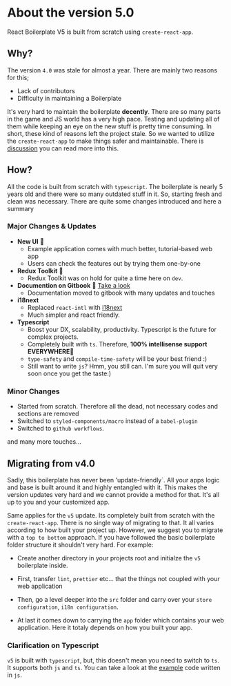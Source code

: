 # About the version 5.0

React Boilerplate V5 is built from scratch using `create-react-app`.

## Why?

The version `4.0` was stale for almost a year. There are mainly two reasons for this;

- Lack of contributors
- Difficulty in maintaining a Boilerplate

It's very hard to maintain the boilerplate **decently**. There are so many parts in the game and JS world has a very high pace. Testing and updating all of them while keeping an eye on the new stuff is pretty time consuming. In short, these kind of reasons left the project stale. So we wanted to utilize the `create-react-app` to make things safer and maintainable. There is [discussion](https://github.com/react-boilerplate/react-boilerplate/issues/2906) you can read more into this.

## How?

All the code is built from scratch with `typescript`. The boilerplate is nearly 5 years old and there were so many outdated stuff in it. So, starting fresh and clean was necessary. There are quite some changes introduced and here a summary

### Major Changes & Updates

- **New UI** 🎉
  - Example application comes with much better, tutorial-based web app
  - Users can check the features out by trying them one-by-one
- **Redux Toolkit** 🎉
  - Redux Toolkit was on hold for quite a time here on `dev`.
- **Documention on Gitbook** 🎉 [Take a look](https://cansahin.gitbook.io/react-boilerplate/)
  - Documentation moved to gitbook with many updates and touches
- **i18next**
  - Replaced `react-intl` with [i18next](https://github.com/i18next/i18next/)
  - Much simpler and react friendly.
- **Typescript**
  - Boost your DX, scalability, productivity. Typescript is the future for complex projects.
  - Completely built with `ts`. Therefore, **100% intellisense support EVERYWHERE🎉**
  - `type-safety` and `compile-time-safety` will be your best friend :)
  - Still want to write `js`? Hmm, you still can. I'm sure you will quit very soon once you get the taste:)

### Minor Changes

- Started from scratch. Therefore all the dead, not necessary codes and sections are removed
- Switched to `styled-components/macro` instead of a `babel-plugin`
- Switched to `github workflows`.

and many more touches...

## Migrating from v4.0

Sadly, this boilerplate has never been 'update-friendly`. All your apps logic and base is built around it and highly entangled with it. This makes the version updates very hard and we cannot provide a method for that. It's all up to you and your customized app.

Same applies for the `v5` update. Its completely built from scratch with the `create-react-app`. There is no single way of migrating to that. It all varies according to how built your project up. However, we suggest you to migrate with a `top to bottom` approach. If you have followed the basic boilerplate folder structure it shouldn't very hard. For example:

- Create another directory in your projects root and initialze the `v5` boilerplate inside.

- First, transfer `lint`, `prettier` etc... that the things not coupled with your web application

- Then, go a level deeper into the `src` folder and carry over your `store configuration`, `i18n configuration`.

- At last it comes down to carrying the `app` folder which contains your web application. Here it totaly depends on how you built your app.

### Clarification on Typescript

`v5` is built with `typescript`, but, this doesn't mean you need to switch to `ts`. It supports both `js` and `ts`. You can take a look at the [example](https://github.com/react-boilerplate/cra-template-examples/tree/master/example_javascript) code written in `js`.

